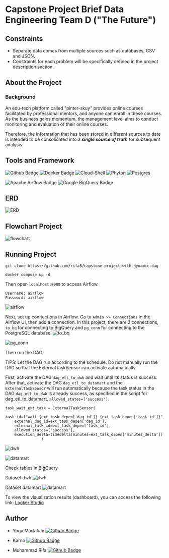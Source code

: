 # Capstone Project Brief Data Engineering Team D ("The Future")

## Constraints

- Separate data comes from multiple sources such as databases, CSV and JSON.
- Constraints for each problem will be specifically defined in the project description section.

## About the Project

### Background
An edu-tech platform called "pinter-skuy" provides online courses facilitated by professional mentors, and anyone can enroll in these courses. As the business gains momentum, the management level aims to conduct monitoring and evaluation of their online courses.

Therefore, the information that has been stored in different sources to date is intended to be consolidated into a **_single source of truth_** for subsequent analysis.

## Tools and Framework
![Github Badge](https://img.shields.io/badge/Github-black?logo=github)
![Docker Badge](https://img.shields.io/badge/Docker-2496ED?logo=docker&logoColor=fff&style=flat-square)
![Cloud-Shell](https://img.shields.io/badge/Cloud-Shell-blue?logo=googlecloud)
![Phyton](https://img.shields.io/badge/Phyton-white?logo=python)
![Postgres](https://img.shields.io/badge/Postgres-white?logo=postgresql)

![Apache Airflow Badge](https://img.shields.io/badge/Apache%20Airflow-017CEE?logo=apacheairflow&logoColor=fff&style=for-the-badge)
![Google BigQuery Badge](https://img.shields.io/badge/Google%20BigQuery-669DF6?logo=googlebigquery&logoColor=fff&style=for-the-badge)

## ERD
![ERD](imgs/erd.png)

## Flowchart Project
![flowchart](imgs/flowchart.png)

## Running Project
```
git clone https://github.com/rifa8/capstone-project-with-dynamic-dag
```

```
docker compose up -d
```

Then open `localhost:8080` to access Airflow.
```
Username: airflow
Password: airflow
```
![airflow](imgs/airflow.png)

Next, set up connections in Airflow. Go to `Admin >> Connections` in the Airflow UI, then add a connection. In this project, there are 2 connections, `to_bq` for connecting to BigQuery and `pg_conn` for connecting to the PostgreSQL database.
![to_bq](imgs/conn.png)


![pg_conn](imgs/pg_conn.png)

Then run the DAG.

TIPS: Let the DAG run according to the schedule. Do not manually run the DAG so that the ExternalTaskSensor can activate automatically.

First, activate the DAG `dag_etl_to_dwh` and wait until its status is success. After that, activate the DAG `dag_etl_to_datamart` and the `ExternalTaskSensor` will run automatically because the task status in the DAG `dag_etl_to_dwh` is already success, as specified in the script for dag_etl_to_datamart, `allowed_states=['success']`.
```
task_wait_ext_task = ExternalTaskSensor(
    task_id=f"wait_{ext_task_depen['dag_id']}_{ext_task_depen['task_id']}",
    external_dag_id=ext_task_depen['dag_id'],
    external_task_id=ext_task_depen['task_id'],
    allowed_states=['success'],
    execution_delta=timedelta(minutes=ext_task_depen['minutes_delta'])
                )
```

![dwh](imgs/dag-dwh.png)


![datamart](imgs/dag-datamart.png)

Check tables in BigQuery

Dataset dwh
![dwh](imgs/dwh.png)

Dataset datamart
![datamart](imgs/datamart.png)

To view the visualization results (dashboard), you can access the following link: [Looker Studio](https://lookerstudio.google.com/reporting/7b4f543d-1a82-4d73-a124-0cfb29a7e5a9/page/h81mD)

## Author
- Yoga Martafian [![Github Badge](https://img.shields.io/badge/Github-black?logo=github)](https://github.com/artasaurrus)

- Karno [![Github Badge](https://img.shields.io/badge/Github-black?logo=github)](https://github.com/Karnopunta)

- Muhammad Rifa [![Github Badge](https://img.shields.io/badge/Github-black?logo=github)](https://github.com/rifa8)